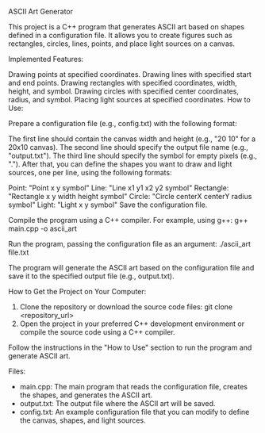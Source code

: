 ASCII Art Generator

This project is a C++ program that generates ASCII art based on shapes defined in a configuration file. It allows you to create figures such as rectangles, circles, lines, points, and place light sources on a canvas.

Implemented Features:

Drawing points at specified coordinates.
Drawing lines with specified start and end points.
Drawing rectangles with specified coordinates, width, height, and symbol.
Drawing circles with specified center coordinates, radius, and symbol.
Placing light sources at specified coordinates.
How to Use:

Prepare a configuration file (e.g., config.txt) with the following format:

The first line should contain the canvas width and height (e.g., "20 10" for a 20x10 canvas).
The second line should specify the output file name (e.g., "output.txt").
The third line should specify the symbol for empty pixels (e.g., ".").
After that, you can define the shapes you want to draw and light sources, one per line, using the following formats:

Point: "Point x y symbol"
Line: "Line x1 y1 x2 y2 symbol"
Rectangle: "Rectangle x y width height symbol"
Circle: "Circle centerX centerY radius symbol"
Light: "Light x y symbol"
Save the configuration file.

Compile the program using a C++ compiler. For example, using g++:
g++ main.cpp -o ascii_art

Run the program, passing the configuration file as an argument:
./ascii_art file.txt

The program will generate the ASCII art based on the configuration file and save it to the specified output file (e.g., output.txt).

How to Get the Project on Your Computer:
1. Clone the repository or download the source code files:
   git clone <repository_url>
2. Open the project in your preferred C++ development environment or compile the source code using a C++ compiler.

Follow the instructions in the "How to Use" section to run the program and generate ASCII art.

Files:

- main.cpp: The main program that reads the configuration file, creates the shapes, and generates the ASCII art.
- output.txt: The output file where the ASCII art will be saved.
- config.txt: An example configuration file that you can modify to define the canvas, shapes, and light sources.

